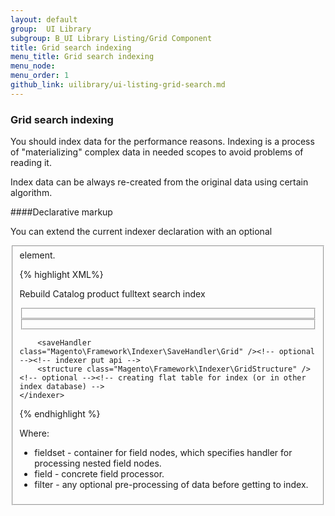 ```yaml
---
layout: default
group:  UI Library
subgroup: B_UI Library Listing/Grid Component
title: Grid search indexing
menu_title: Grid search indexing
menu_node: 
menu_order: 1
github_link: uilibrary/ui-listing-grid-search.md
---
```


<h3 id="search">Grid search indexing</h3>

You should index data for the performance reasons. Indexing is a process of "materializing" complex data in needed scopes to avoid problems of reading it.

Index data can be always re-created from the original data using certain algorithm.

####Declarative markup

You can extend the current indexer declaration with an optional <fieldset> element.

{% highlight XML%}
<?xml version="1.0" encoding="UTF-8"?>
<config xmlns:xsi="http://www.w3.org/2001/XMLSchema-instance"
        xsi:noNamespaceSchemaLocation="../../Indexer/etc/indexer.xsd">
    <indexer id="some_grid" view_id="some_grid"
             class="Magento\Framework\Indexer\Action\Base"
             primary="first">
        <title translate="true">Catalog Search</title>
        <description translate="true">Rebuild Catalog product fulltext search index</description>
        <fieldset name="first" source="MagentoModule\ServiceClassOrRepositoryClass" provider="?Magento\Indexer\Model\Fieldset\ProductFieldset">
            <!-- @provider -> Dynamic fields resolver -->
            <!-- @source -> source from old declaration -->
            <field name="title_alias"  origin="?title" xsi:type="searchable" dataType="?type_alias">
                <filter class="Magento\Framework\Search\Index\Filter\LowercaseFilter"/>
            </field>
            <field name="identifier" xsi:type="filterable" handler="Magento\Framework\Search\Index\Handler"/>
        </fieldset>
        <fieldset name="second" source="MagentoModule\ServiceClassOrRepositoryClass">
            <reference fieldset="first"  from="id_field" to="second_entity_id" />
            <reference fieldset="first" from="id_field2" to="second_entity_id2" />
            <!-- reference -> from="field from primary fieldset" to="field from current fieldset" -->
            <!-- first we need parse references (from field) after that execute fieldset handlers -->
            <field name="title" xsi:type="filterable"/>
        </fieldset>
 
        <saveHandler class="Magento\Framework\Indexer\SaveHandler\Grid" /><!-- optional --><!-- indexer put api -->
        <structure class="Magento\Framework\Indexer\GridStructure" /><!-- optional --><!-- creating flat table for index (or in other index database) -->
    </indexer>
</config>
{% endhighlight %}

Where:

* fieldset - container for field nodes, which specifies handler for processing nested field nodes.
* field - concrete field processor.
* filter - any optional pre-processing of data before getting to index.
